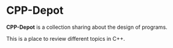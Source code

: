 # CPP-Depot

**CPP-Depot** is a collection sharing about the design of programs.

This is a place to review different topics in C++. 
